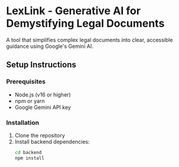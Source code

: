 # LexLink - Generative AI for Demystifying Legal Documents

A tool that simplifies complex legal documents into clear, accessible guidance using Google's Gemini AI.

## Setup Instructions

### Prerequisites
- Node.js (v16 or higher)
- npm or yarn
- Google Gemini API key

### Installation

1. Clone the repository
2. Install backend dependencies:
   ```bash
   cd backend
   npm install